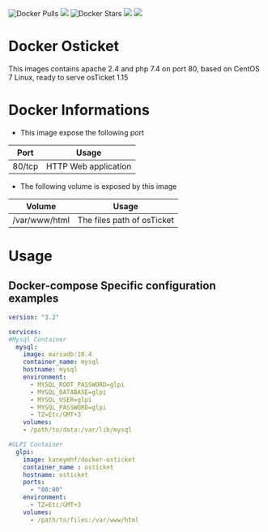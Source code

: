 ![Docker Pulls](https://img.shields.io/docker/pulls/kaneymhf/docker-osticket) [![](https://images.microbadger.com/badges/image/kaneymhf/docker-osticket.svg)](https://microbadger.com/images/kaneymhf/docker-osticket "Get your own image badge on microbadger.com") ![Docker Stars](https://img.shields.io/docker/stars/kaneymhf/docker-osticket) [![](https://images.microbadger.com/badges/version/kaneymhf/docker-osticket.svg)](https://microbadger.com/images/kaneymhf/docker-osticket "Get your own version badge on microbadger.com") [![](https://images.microbadger.com/badges/license/kaneymhf/docker-osticket.svg)](https://microbadger.com/images/kaneymhf/docker-osticket "Get your own license badge on microbadger.com")

# Docker Osticket

This images contains apache 2.4 and php 7.4 on port 80, based on CentOS 7 Linux, ready to serve osTicket 1.15

# Docker Informations

* This image expose the following port

| Port | Usage |
|:----:|:-----:|
|  80/tcp  | HTTP Web application |

* The following volume is exposed by this image

|         Volume        |          Usage          |
|:---------------------:|:-----------------------:|
|  /var/www/html  |  The files path of osTicket |


# Usage

## Docker-compose Specific configuration examples

```yml
version: "3.2"

services:
#Mysql Container
  mysql:
    image: mariadb:10.4
    container_name: mysql
    hostname: mysql
    environment:
      - MYSQL_ROOT_PASSWORD=glpi
      - MYSQL_DATABASE=glpi
      - MYSQL_USER=glpi
      - MYSQL_PASSWORD=glpi
      - TZ=Etc/GMT+3
    volumes:
    - /path/to/data:/var/lib/mysql

#GLPI Container
  glpi:
    image: kaneymhf/docker-osticket
    container_name : osticket
    hostname: osticket
    ports:
      - "80:80"
    environment:
      - TZ=Etc/GMT+3
    volumes:
      - /path/to/files:/var/www/html